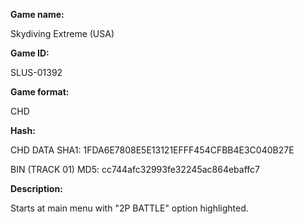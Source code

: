 **Game name:**

Skydiving Extreme (USA)

**Game ID:**

SLUS-01392

**Game format:**

CHD

**Hash:**

CHD DATA SHA1: 1FDA6E7808E5E13121EFFF454CFBB4E3C040B27E

BIN (TRACK 01) MD5: cc744afc32993fe32245ac864ebaffc7

**Description:**

Starts at main menu with "2P BATTLE" option highlighted.
